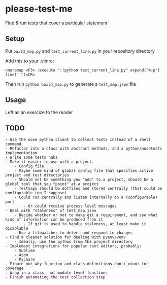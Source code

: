 # please-test-me
Find &amp; run tests that cover a particular statement

## Setup
Put `build_map.py` and `test_current_line.py` in your repository directory

Add this to your .vimrc:

`nnoremap <F3> :execute ":!python test_current_line.py" expand('%:p') line('.')<CR>`

Then run `python build_map.py` to generate a `test_map.json` file

## Usage 
Left as an exercize to the reader

## TODO
    - Use the nose python client to collect tests instead of a shell command
    - Refactor into a class with abstract methods, and a python/nosetests implementation 
    - Write some tests haha 
    - Make it easier to use with a project.
        - Config file
        - Maybe some kind of global config file that specifies active project and test directories
        - Should not be something you "add" to a project, should be a global tool that you "point" at a project
        - Testmaps should be dotfiles and stored centrally (that could be configurable too I suppose)
        - Could run centrally and listen internally on a (configurable) port
            - Or could receive process level messages
    - Deal with "staleness" of test_map.json
        - Decide whether or not to make git a requirement, and see what kind of information can be produced from it
            - If git is used to handle staleness, at least make it disablable
        - Use a filewatcher to detect and respond to changes
    - Find a cleaner solution for dealing with pyenv/venv
        - Ideally, use the python from the project directory
    - Implement integrations for popular text editors, probably:
        - Sublime
        - Atom
        - Pycharm
    - Figure out why function and class definitions don't count for coverage
    - Wrap in a class, not module level functions 
    - Finish automating the test collection step
